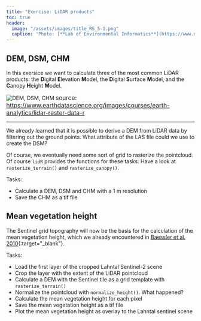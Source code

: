 ```yaml
--- 
title: "Exercise: LiDAR products"
toc: true
header:
  image: "/assets/images/title_RS_5-1.png"
  caption: 'Photo: [**Lab of Environmental Informatics**](https://www.uni-marburg.de/en/fb19/disciplines/physisch/environmentalinformatics){:target="_blank"}'
---
```



## DEM, DSM, CHM

In this exersice we want to calculate three of the most common LiDAR products:
the **D**igital **E**levation **M**odel, the **D**igital **S**urface **M**odel, and the **C**anopy **H**eight **M**odel.

![DEM, DSM, CHM](https://www.earthdatascience.org/images/courses/earth-analytics/lidar-raster-data-r/lidarTree-height.png)
<span style="font-size:16px"> source: https://www.earthdatascience.org/images/courses/earth-analytics/lidar-raster-data-r </span>

---


We already learned that it is possible to derive a DEM from LiDAR data by filtering out the ground points.
What attribute of the LAS file could we use to create the DSM?

Of course, we eventually need some sort of grid to rasterize the pointcloud.
Of course `lidR` provides the functions for these tasks. Have a look at `rasterize_terrain()` and `rasterize_canopy()`.

Tasks:
* Calculate a DEM, DSM and CHM with a 1 m resolution
* Save the CHM as a tif file


## Mean vegetation height


The Sentinel grid topography will now be the basis for the calculation of the mean vegetation height, which we already encountered in [Baessler et al. 2010](https://link.springer.com/article/10.1007/s10531-010-9959-x){:target="_blank"}.

Tasks:

* Load the first layer of the cropped Lahntal Sentinel-2 scene
* Crop the layer with the extent of the LiDAR pointcloud
* Calculate a DEM with the Sentinel tile as a grid template with `rasterize_terrain()`
* Normalize the pointcloud with `normalize_height()`. What happened?
* Calculate the mean vegetation height for each pixel
* Save the mean vegetation height as a tif file
* Plot the mean vegetation height as overlay to the Lahntal sentinel scene








